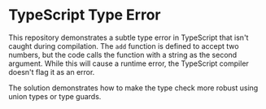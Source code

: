 # TypeScript Type Error

This repository demonstrates a subtle type error in TypeScript that isn't caught during compilation. The `add` function is defined to accept two numbers, but the code calls the function with a string as the second argument.  While this will cause a runtime error, the TypeScript compiler doesn't flag it as an error.

The solution demonstrates how to make the type check more robust using union types or type guards.